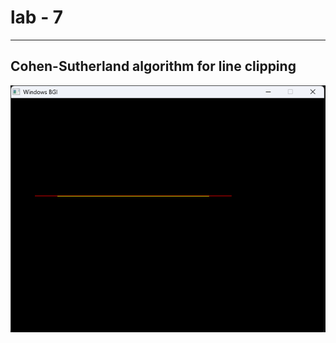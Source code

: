 # lab - 7

<hr />

## Cohen-Sutherland algorithm for line clipping

![Cohen-Sutherland algorithm for line clipping](<./assets/image(1).png>)
